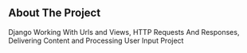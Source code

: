 <!-- ABOUT THE PROJECT -->
## About The Project

Django Working With Urls and Views, HTTP Requests And Responses, Delivering Content and Processing User Input Project
